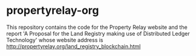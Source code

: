 # propertyrelay-org
This repository contains the code for the Property Relay website and the report 'A Proposal for the Land Registry making use of Distributed Ledger Technology' whose website address is http://propertyrelay.org/land_registry_blockchain.html
